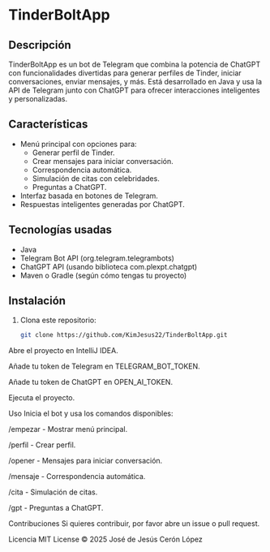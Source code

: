 # TinderBoltApp

## Descripción

TinderBoltApp es un bot de Telegram que combina la potencia de ChatGPT con funcionalidades divertidas para generar perfiles de Tinder, iniciar conversaciones, enviar mensajes, y más. Está desarrollado en Java y usa la API de Telegram junto con ChatGPT para ofrecer interacciones inteligentes y personalizadas.

## Características

- Menú principal con opciones para:
    - Generar perfil de Tinder.
    - Crear mensajes para iniciar conversación.
    - Correspondencia automática.
    - Simulación de citas con celebridades.
    - Preguntas a ChatGPT.
- Interfaz basada en botones de Telegram.
- Respuestas inteligentes generadas por ChatGPT.

## Tecnologías usadas

- Java
- Telegram Bot API (org.telegram.telegrambots)
- ChatGPT API (usando biblioteca com.plexpt.chatgpt)
- Maven o Gradle (según cómo tengas tu proyecto)

## Instalación

1. Clona este repositorio:
   ```bash
   git clone https://github.com/KimJesus22/TinderBoltApp.git
Abre el proyecto en IntelliJ IDEA.

Añade tu token de Telegram en TELEGRAM_BOT_TOKEN.

Añade tu token de ChatGPT en OPEN_AI_TOKEN.

Ejecuta el proyecto.

Uso
Inicia el bot y usa los comandos disponibles:

/empezar - Mostrar menú principal.

/perfil - Crear perfil.

/opener - Mensajes para iniciar conversación.

/mensaje - Correspondencia automática.

/cita - Simulación de citas.

/gpt - Preguntas a ChatGPT.

Contribuciones
Si quieres contribuir, por favor abre un issue o pull request.

Licencia
MIT License © 2025 José de Jesús Cerón López